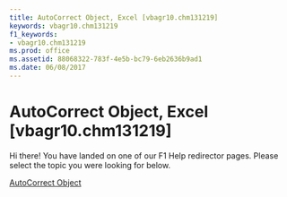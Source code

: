 ```yaml
---
title: AutoCorrect Object, Excel [vbagr10.chm131219]
keywords: vbagr10.chm131219
f1_keywords:
- vbagr10.chm131219
ms.prod: office
ms.assetid: 88068322-783f-4e5b-bc79-6eb2636b9ad1
ms.date: 06/08/2017
---
```



# AutoCorrect Object, Excel [vbagr10.chm131219]

Hi there! You have landed on one of our F1 Help redirector pages. Please select the topic you were looking for below.

[AutoCorrect Object](http://msdn.microsoft.com/library/68fa11da-e28f-53cd-3d50-a1f19d261a02%28Office.15%29.aspx)

